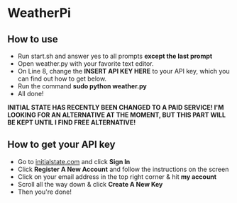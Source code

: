 # WeatherPi
## How to use
* Run start.sh and answer yes to all prompts **except the last prompt**
* Open weather.py with your favorite text editor.
* On Line 8, change the **INSERT API KEY HERE** to your API key, which you can find out how to get below.
* Run the command **sudo python weather.py**
* All done!

**INITIAL STATE HAS RECENTLY BEEN CHANGED TO A PAID SERVICE! I'M LOOKING FOR AN ALTERNATIVE AT THE MOMENT, BUT THIS PART WILL BE KEPT UNTIL I FIND FREE ALTERNATIVE!**
## How to get your API key
* Go to [initialstate.com](https://www.initialstate.com/) and click **Sign In** 
* Click **Register A New Account** and follow the instructions on the screen
* Click on your email address in the top right corner & hit **my account**
* Scroll all the way down & click **Create A New Key**
* Then you're done!
